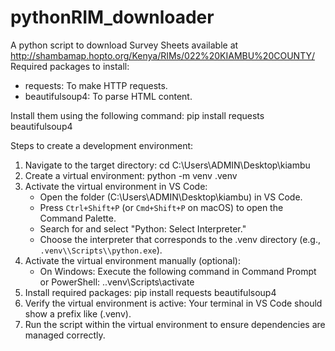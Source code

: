 # pythonRIM_downloader
A python script to download Survey Sheets available at http://shambamap.hopto.org/Kenya/RIMs/022%20KIAMBU%20COUNTY/
Required packages to install:
- requests: To make HTTP requests.
- beautifulsoup4: To parse HTML content.

Install them using the following command:
pip install requests beautifulsoup4

Steps to create a development environment:
1. Navigate to the target directory:
   cd C:\Users\ADMIN\Desktop\kiambu
2. Create a virtual environment:
   python -m venv .venv
3. Activate the virtual environment in VS Code:
   - Open the folder (C:\Users\ADMIN\Desktop\kiambu) in VS Code.
   - Press `Ctrl+Shift+P` (or `Cmd+Shift+P` on macOS) to open the Command Palette.
   - Search for and select "Python: Select Interpreter."
   - Choose the interpreter that corresponds to the .venv directory (e.g., `.venv\\Scripts\\python.exe`).
4. Activate the virtual environment manually (optional):
   - On Windows: Execute the following command in Command Prompt or PowerShell:
     .\.venv\Scripts\activate
5. Install required packages:
   pip install requests beautifulsoup4
6. Verify the virtual environment is active:
    Your terminal in VS Code should show a prefix like (.venv).
7. Run the script within the virtual environment to ensure dependencies are managed correctly.

